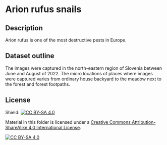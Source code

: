 # Arion rufus snails 

## Description
Arion rufus is one of the most destructive pests in Europe.

## Dataset outline
The images were captured in the north-eastern region of Slovenia between June and August of 2022. The micro locations of places where images were captured varies from ordinary house backyard to the meadow next to the forest and forest footpaths.

## License
Shield: [![CC BY-SA 4.0][cc-by-sa-shield]][cc-by-sa]

Material in this folder is licensed under a
[Creative Commons Attribution-ShareAlike 4.0 International License][cc-by-sa].

[![CC BY-SA 4.0][cc-by-sa-image]][cc-by-sa]

[cc-by-sa]: http://creativecommons.org/licenses/by-sa/4.0/
[cc-by-sa-image]: https://licensebuttons.net/l/by-sa/4.0/88x31.png
[cc-by-sa-shield]: https://img.shields.io/badge/License-CC%20BY--SA%204.0-lightgrey.svg
